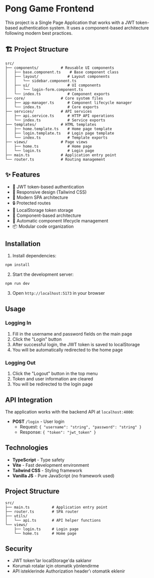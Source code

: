 # Pong Game Frontend

This project is a Single Page Application that works with a JWT token-based authentication system. It uses a component-based architecture following modern best practices.

## 🏗️ Project Structure

```
src/
├── components/          # Reusable UI components
│   ├── base.component.ts    # Base component class
│   ├── layout/             # Layout components
│   │   └── sidebar.component.ts
│   ├── ui/                 # UI components
│   │   └── login-form.component.ts
│   └── index.ts            # Component exports
├── core/                # Core system files
│   ├── app-manager.ts      # Component lifecycle manager
│   └── index.ts            # Core exports
├── services/            # API services
│   ├── api.service.ts      # HTTP API operations
│   └── index.ts            # Service exports
├── templates/           # HTML templates
│   ├── home.template.ts    # Home page template
│   ├── login.template.ts   # Login page template
│   └── index.ts            # Template exports
├── views/               # Page views
│   ├── home.ts             # Home page
│   └── login.ts            # Login page
├── main.ts              # Application entry point
└── router.ts            # Routing management
```

## ✨ Features

- 🔐 JWT token-based authentication
- 📱 Responsive design (Tailwind CSS)
- 🚀 Modern SPA architecture
- 🔒 Protected routes
- 💾 LocalStorage token storage
- 🧩 Component-based architecture
- 🔄 Automatic component lifecycle management
- 📦 Modular code organization

## Installation

1. Install dependencies:
```bash
npm install
```

2. Start the development server:
```bash
npm run dev
```

3. Open `http://localhost:5173` in your browser

## Usage

### Logging In
1. Fill in the username and password fields on the main page
2. Click the "Login" button
3. After successful login, the JWT token is saved to localStorage
4. You will be automatically redirected to the home page

### Logging Out
1. Click the "Logout" button in the top menu
2. Token and user information are cleared
3. You will be redirected to the login page

## API Integration

The application works with the backend API at `localhost:4000`:

- **POST** `/login` - User login
  - Request: `{ "username": "string", "password": "string" }`
  - Response: `{ "token": "jwt_token" }`

## Technologies

- **TypeScript** - Type safety
- **Vite** - Fast development environment
- **Tailwind CSS** - Styling framework
- **Vanilla JS** - Pure JavaScript (no framework used)

## Project Structure

```
src/
├── main.ts          # Application entry point
├── router.ts        # SPA router
├── utils/
│   └── api.ts       # API helper functions
└── views/
    ├── login.ts     # Login page
    └── home.ts      # Home page
```

## Security

- JWT token'lar localStorage'da saklanır
- Korumalı rotalar için otomatik yönlendirme
- API isteklerinde Authorization header'ı otomatik eklenir 